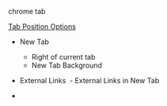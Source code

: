 
chrome tab

[Tab Position Options]()

- New Tab
  - Right of current tab
  - New Tab Background
  
- External Links
  - External Links in New Tab


-
